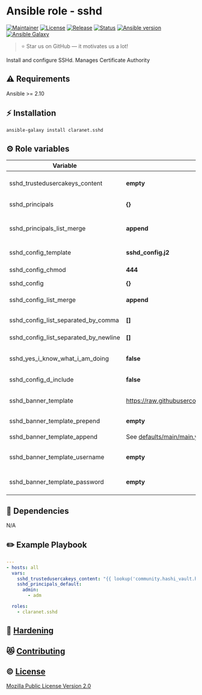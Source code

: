 # Ansible role - sshd
[![Maintainer](https://img.shields.io/badge/maintained%20by-claranet-e00000?style=flat-square)](https://www.claranet.fr/)
[![License](https://img.shields.io/github/license/claranet/ansible-role-sshd?style=flat-square)](LICENSE)
[![Release](https://img.shields.io/github/v/release/claranet/ansible-role-sshd?style=flat-square)](https://github.com/claranet/ansible-role-sshd/releases)
[![Status](https://img.shields.io/github/actions/workflow/status/claranet/ansible-role-sshd/molecule.yml?style=flat-square&label=tests&branch=main)](https://github.com/claranet/ansible-role-sshd/actions?query=workflow%3A%22Ansible+Molecule%22)
[![Ansible version](https://img.shields.io/badge/ansible-%3E%3D2.10-black.svg?style=flat-square&logo=ansible)](https://github.com/ansible/ansible)
[![Ansible Galaxy](https://img.shields.io/badge/ansible-galaxy-black.svg?style=flat-square&logo=ansible)](https://galaxy.ansible.com/claranet/sshd)


> :star: Star us on GitHub — it motivates us a lot!

Install and configure SSHd. Manages Certificate Authority

## :warning: Requirements

Ansible >= 2.10

## :zap: Installation

```bash
ansible-galaxy install claranet.sshd
```

## :gear: Role variables

Variable                              | Default value                                                           | Description
--------------------------------------|-------------------------------------------------------------------------|----------------------------------------------------------------------------------------------------
sshd_trustedusercakeys_content        | **empty**                                                               | Content of the Trusted User Keys Certificate Authority
sshd_principals                       | **{}**                                                                  | Content of [AuthorizedPrincipalsFile](https://man.openbsd.org/sshd_config#AuthorizedPrincipalsFile)
sshd_principals_list_merge            | **append**                                                              | How `sshd_principals` and `sshd_principals_default` are combined.
sshd_config_template                  | **sshd_config.j2**                                                      | Default template name for /etc/ssh/sshd_config
sshd_config_chmod                     | **444**                                                                 | Default mode for /etc/ssh/sshd_config
sshd_config                           | **{}**                                                                  | ssh config options
sshd_config_list_merge                | **append**                                                              | How `sshd_config` and `sshd_default_default` are combined.
sshd_config_list_separated_by_comma   | **[]**                                                                  | sshd_config options separated by coma
sshd_config_list_separated_by_newline | **[]**                                                                  | sshd_config options multi line splited
sshd_yes_i_know_what_i_am_doing       | **false**                                                               | by-pass check AuthorizedPrincipalsFile ends
sshd_config_d_include                 | **false**                                                               | Enable "Include config.d/*"
sshd_banner_template                  | https://raw.githubusercontent.com/claranet/motd/master/banner           | SSH banner template<br>Can be a URL, a local template or `null`
sshd_banner_template_prepend          | **empty**                                                               | Prepend raw content to `sshd_banner_template`
sshd_banner_template_append           | See [defaults/main/main.yml](defaults/main/main.yml)                    | Append raw content to `sshd_banner_template`
sshd_banner_template_username         | **empty**                                                               | Used when `sshd_banner_template` is an URL
sshd_banner_template_password         | **empty**                                                               | Used when `sshd_banner_template` is an URL

## :arrows_counterclockwise: Dependencies

N/A

## :pencil2: Example Playbook

```yaml
---
- hosts: all
  vars:
    sshd_trustedusercakeys_content: "{{ lookup('community.hashi_vault.hashi_vault', 'secret=secret/public_key') }}"
    sshd_principals_default:
      admin:
        - adm

  roles:
    - claranet.sshd
```

## :closed_lock_with_key: [Hardening](HARDENING.md)

## :heart_eyes_cat: [Contributing](CONTRIBUTING.md)

## :copyright: [License](LICENSE)

[Mozilla Public License Version 2.0](https://www.mozilla.org/en-US/MPL/2.0/)
